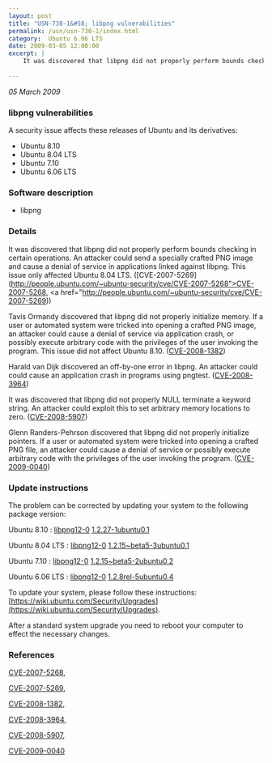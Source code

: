 ```yaml
---
layout: post
title: "USN-730-1&#58; libpng vulnerabilities"
permalink: /usn/usn-730-1/index.html
category:  Ubuntu 6.06 LTS
date: 2009-03-05 12:00:00
excerpt: |
    It was discovered that libpng did not properly perform bounds checking in certain operations. An attacker could send a specially crafted PNG image and cause a denial of service in applications linked against libpng. This issue only affected Ubuntu 8.04 LTS. ([CVE-2007-5269](http://people.ubuntu.com/~ubuntu-security/cve/CVE-2007-5268">CVE-2007-5268</a>, <a href="http://people.ubuntu.com/~ubuntu-security/cve/CVE-2007-5269))
    
--- 
```

 
 

*05 March 2009*

### libpng vulnerabilities

A security issue affects these releases of Ubuntu and its derivatives:

* Ubuntu 8.10
* Ubuntu 8.04 LTS
* Ubuntu 7.10
* Ubuntu 6.06 LTS

### Software description

* libpng 

### Details

It was discovered that libpng did not properly perform bounds checking in certain operations. An attacker could send a specially crafted PNG image and cause a denial of service in applications linked against libpng. This issue only affected Ubuntu 8.04 LTS. ([CVE-2007-5269](http://people.ubuntu.com/~ubuntu-security/cve/CVE-2007-5268">CVE-2007-5268</a>, <a href="http://people.ubuntu.com/~ubuntu-security/cve/CVE-2007-5269))

Tavis Ormandy discovered that libpng did not properly initialize memory. If a user or automated system were tricked into opening a crafted PNG image, an attacker could cause a denial of service via application crash, or possibly execute arbitrary code with the privileges of the user invoking the program. This issue did not affect Ubuntu 8.10. ([CVE-2008-1382](http://people.ubuntu.com/~ubuntu-security/cve/CVE-2008-1382))

Harald van Dijk discovered an off-by-one error in libpng. An attacker could could cause an application crash in programs using pngtest. ([CVE-2008-3964](http://people.ubuntu.com/~ubuntu-security/cve/CVE-2008-3964))

It was discovered that libpng did not properly NULL terminate a keyword string. An attacker could exploit this to set arbitrary memory locations to zero. ([CVE-2008-5907](http://people.ubuntu.com/~ubuntu-security/cve/CVE-2008-5907))

Glenn Randers-Pehrson discovered that libpng did not properly initialize pointers. If a user or automated system were tricked into opening a crafted PNG file, an attacker could cause a denial of service or possibly execute arbitrary code with the privileges of the user invoking the program. ([CVE-2009-0040](http://people.ubuntu.com/~ubuntu-security/cve/CVE-2009-0040)) 

### Update instructions

The problem can be corrected by updating your system to the following package version:

Ubuntu 8.10
 : [libpng12-0](https://launchpad.net/ubuntu/+source/libpng) <span> [1.2.27-1ubuntu0.1](https://launchpad.net/ubuntu/+source/libpng/1.2.27-1ubuntu0.1) </span> 

Ubuntu 8.04 LTS
 : [libpng12-0](https://launchpad.net/ubuntu/+source/libpng) <span> [1.2.15~beta5-3ubuntu0.1](https://launchpad.net/ubuntu/+source/libpng/1.2.15~beta5-3ubuntu0.1) </span> 

Ubuntu 7.10
 : [libpng12-0](https://launchpad.net/ubuntu/+source/libpng) <span> [1.2.15~beta5-2ubuntu0.2](https://launchpad.net/ubuntu/+source/libpng/1.2.15~beta5-2ubuntu0.2) </span> 

Ubuntu 6.06 LTS
 : [libpng12-0](https://launchpad.net/ubuntu/+source/libpng) <span> [1.2.8rel-5ubuntu0.4](https://launchpad.net/ubuntu/+source/libpng/1.2.8rel-5ubuntu0.4) </span> 

To update your system, please follow these instructions: [https://wiki.ubuntu.com/Security/Upgrades](https://wiki.ubuntu.com/Security/Upgrades).

After a standard system upgrade you need to reboot your computer to effect the necessary changes. 

### References

 
 [CVE-2007-5268](http://people.ubuntu.com/~ubuntu-security/cve/CVE-2007-5268), 

 [CVE-2007-5269](http://people.ubuntu.com/~ubuntu-security/cve/CVE-2007-5269), 

 [CVE-2008-1382](http://people.ubuntu.com/~ubuntu-security/cve/CVE-2008-1382), 

 [CVE-2008-3964](http://people.ubuntu.com/~ubuntu-security/cve/CVE-2008-3964), 

 [CVE-2008-5907](http://people.ubuntu.com/~ubuntu-security/cve/CVE-2008-5907), 

 [CVE-2009-0040](http://people.ubuntu.com/~ubuntu-security/cve/CVE-2009-0040)
 

